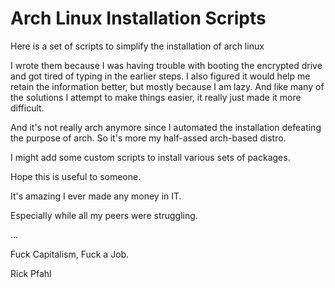 # Arch Linux Installation Scripts

Here is a set of scripts to simplify the installation of arch linux 

I wrote them because I was having trouble with booting the encrypted drive
and got tired of typing in the earlier steps. I also figured it would help
me retain the information better, but mostly because I am lazy. And like
many of the solutions I attempt to make things easier, it really just 
made it more difficult.

And it's not really arch anymore since I automated the installation
defeating the purpose of arch. So it's more my half-assed arch-based 
distro. 

I might add some custom scripts to install various sets of packages. 

Hope this is useful to someone.

It's amazing I ever made any money in IT. 

Especially while all my peers were struggling. 

...

Fuck Capitalism,
Fuck a Job.


Rick Pfahl
 
